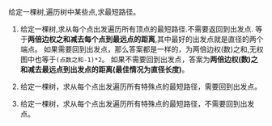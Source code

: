 给定一棵树,遍历树中某些点,求最短路径。

1. 给定一棵树,求从每个点出发遍历所有顶点的最短路径.不需要返回到出发点.
   等于**两倍边权之和减去每个点到最远点的距离**,其中最好的出发点就是直径的两个端点。
   如果需要回到出发点，那么答案都是一样的，为两倍边权(数)之和,无权图中也等于`(点数之和-1)*2`。
   如果不需要回到出发点，答案为**两倍边权(数)之和减去最远点到出发点的距离(最佳情况为直径长度)**。

2. 给定一棵树，求从每个点出发遍历所有特殊点的最短路径，需要回到出发点。
3. 给定一棵树，求从每个点出发遍历所有特殊点的最短路径，不需要回到出发点。
